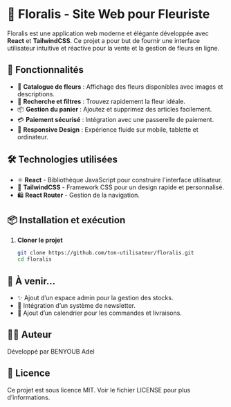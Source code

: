 # 🌸 Floralis - Site Web pour Fleuriste

Floralis est une application web moderne et élégante développée avec **React** et **TailwindCSS**. Ce projet a pour but de fournir une interface utilisateur intuitive et réactive pour la vente et la gestion de fleurs en ligne.

## 🚀 Fonctionnalités

- 🛒 **Catalogue de fleurs** : Affichage des fleurs disponibles avec images et descriptions.
- 🔎 **Recherche et filtres** : Trouvez rapidement la fleur idéale.
- 📦 **Gestion du panier** : Ajoutez et supprimez des articles facilement.
- 💳 **Paiement sécurisé** : Intégration avec une passerelle de paiement.
- 📱 **Responsive Design** : Expérience fluide sur mobile, tablette et ordinateur.

## 🛠️ Technologies utilisées

- ⚛️ **React** - Bibliothèque JavaScript pour construire l'interface utilisateur.
- 🎨 **TailwindCSS** - Framework CSS pour un design rapide et personnalisé.
- 🛍️ **React Router** - Gestion de la navigation.

## 📦 Installation et exécution

1. **Cloner le projet**
   ```sh
   git clone https://github.com/ton-utilisateur/floralis.git
   cd floralis

## 📌 À venir...
- ✨ Ajout d’un espace admin pour la gestion des stocks.
- 📧 Intégration d’un système de newsletter.
- 📆 Ajout d’un calendrier pour les commandes et livraisons.

## 👨‍💻 Auteur
Développé par BENYOUB Adel 

## 📜 Licence
Ce projet est sous licence MIT. Voir le fichier LICENSE pour plus d’informations.
